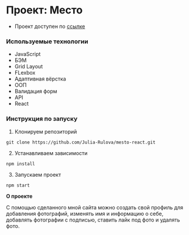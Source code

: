 # Проект: Место

* Проект доступен по [ссылке](https://mesto-react-six.vercel.app/)

### Используемые технологии

* JavaScript
* БЭМ
* Grid Layout
* FLexbox
* Адаптивная вёрстка
* ООП
* Валидация форм
* API
* React

### Инструкция по запуску

1. Клонируем репозиторий
```
git clone https://github.com/Julia-Rulova/mesto-react.git
```

2. Устанавливаем зависимости
```
npm install
```

3. Запускаем проект
```
npm start
```

**О проекте**

С помощью сделанного мной сайта можно создать свой профиль для добавления фотографий, изменять имя и информацию о себе, добавлять фотографии с подписью, ставить лайк под фото и удалять фото.

